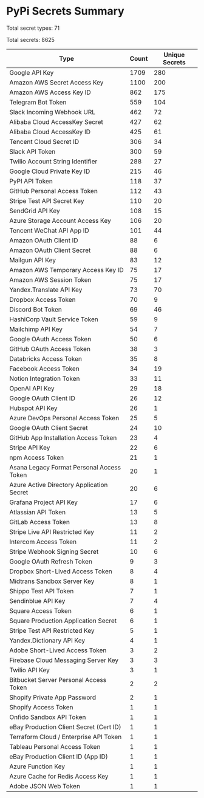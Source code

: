 # PyPi Secrets Summary

Total secret types: 71

Total secrets: 8625

| Type | Count | Unique Secrets |
|------|-------|----------------|
| Google API Key | 1709 | 280 |
| Amazon AWS Secret Access Key | 1100 | 200 |
| Amazon AWS Access Key ID | 862 | 175 |
| Telegram Bot Token | 559 | 104 |
| Slack Incoming Webhook URL | 462 | 72 |
| Alibaba Cloud AccessKey Secret | 427 | 62 |
| Alibaba Cloud AccessKey ID | 425 | 61 |
| Tencent Cloud Secret ID | 306 | 34 |
| Slack API Token | 300 | 59 |
| Twilio Account String Identifier | 288 | 27 |
| Google Cloud Private Key ID | 215 | 46 |
| PyPI API Token | 118 | 37 |
| GitHub Personal Access Token | 112 | 43 |
| Stripe Test API Secret Key | 110 | 20 |
| SendGrid API Key | 108 | 15 |
| Azure Storage Account Access Key | 106 | 20 |
| Tencent WeChat API App ID | 101 | 44 |
| Amazon OAuth Client ID | 88 | 6 |
| Amazon OAuth Client Secret | 88 | 6 |
| Mailgun API Key | 83 | 12 |
| Amazon AWS Temporary Access Key ID | 75 | 17 |
| Amazon AWS Session Token | 75 | 17 |
| Yandex.Translate API Key | 73 | 70 |
| Dropbox Access Token | 70 | 9 |
| Discord Bot Token | 69 | 46 |
| HashiCorp Vault Service Token | 59 | 9 |
| Mailchimp API Key | 54 | 7 |
| Google OAuth Access Token | 50 | 6 |
| GitHub OAuth Access Token | 38 | 3 |
| Databricks Access Token | 35 | 8 |
| Facebook Access Token | 34 | 19 |
| Notion Integration Token | 33 | 11 |
| OpenAI API Key | 29 | 18 |
| Google OAuth Client ID | 26 | 12 |
| Hubspot API Key | 26 | 1 |
| Azure DevOps Personal Access Token | 25 | 5 |
| Google OAuth Client Secret | 24 | 10 |
| GitHub App Installation Access Token | 23 | 4 |
| Stripe API Key | 22 | 6 |
| npm Access Token | 21 | 1 |
| Asana Legacy Format Personal Access Token | 20 | 1 |
| Azure Active Directory Application Secret | 20 | 6 |
| Grafana Project API Key | 17 | 6 |
| Atlassian API Token | 13 | 5 |
| GitLab Access Token | 13 | 8 |
| Stripe Live API Restricted Key | 11 | 2 |
| Intercom Access Token | 11 | 2 |
| Stripe Webhook Signing Secret | 10 | 6 |
| Google OAuth Refresh Token | 9 | 3 |
| Dropbox Short-Lived Access Token | 8 | 4 |
| Midtrans Sandbox Server Key | 8 | 1 |
| Shippo Test API Token | 7 | 1 |
| Sendinblue API Key | 7 | 4 |
| Square Access Token | 6 | 1 |
| Square Production Application Secret | 6 | 1 |
| Stripe Test API Restricted Key | 5 | 1 |
| Yandex.Dictionary API Key | 4 | 1 |
| Adobe Short-Lived Access Token | 3 | 2 |
| Firebase Cloud Messaging Server Key | 3 | 3 |
| Twilio API Key | 3 | 1 |
| Bitbucket Server Personal Access Token | 2 | 2 |
| Shopify Private App Password | 2 | 1 |
| Shopify Access Token | 1 | 1 |
| Onfido Sandbox API Token | 1 | 1 |
| eBay Production Client Secret (Cert ID) | 1 | 1 |
| Terraform Cloud / Enterprise API Token | 1 | 1 |
| Tableau Personal Access Token | 1 | 1 |
| eBay Production Client ID (App ID) | 1 | 1 |
| Azure Function Key | 1 | 1 |
| Azure Cache for Redis Access Key | 1 | 1 |
| Adobe JSON Web Token | 1 | 1 |
